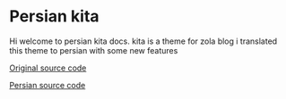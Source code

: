 # Persian kita

Hi welcome to persian kita docs. kita is a theme for zola blog i translated this theme to persian with some new features

[Original source code](https://github.com/st1020/kita)

[Persian source code](https://github.com/Thecode764/kita)

